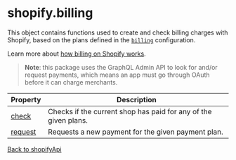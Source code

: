 # shopify.billing

This object contains functions used to create and check billing charges with Shopify, based on the plans defined in the [`billing`](../shopifyApi.md#billing) configuration.

Learn more about [how billing on Shopify works](https://shopify.dev/apps/billing).

> **Note**: this package uses the GraphQL Admin API to look for and/or request payments, which means an app must go through OAuth before it can charge merchants.

| Property                | Description                                                     |
| ----------------------- | --------------------------------------------------------------- |
| [check](./check.md)     | Checks if the current shop has paid for any of the given plans. |
| [request](./request.md) | Requests a new payment for the given payment plan.              |

[Back to shopifyApi](../shopifyApi.md)
